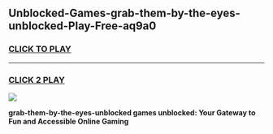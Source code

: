 
## Unblocked-Games-grab-them-by-the-eyes-unblocked-Play-Free-aq9a0
<h3>
<a href="https://premium76.site?title=grab-them-by-the-eyes-unblocked&ref=21A">CLICK TO PLAY</a></h3>
<hr>

<h3>
<a href="https://premium76.site?title=grab-them-by-the-eyes-unblocked&ref=21A">CLICK 2 PLAY</a>
  
</h3>

<a href="https://premium76.site?title=grab-them-by-the-eyes-unblocked&ref=21A"><img src="https://clearcache.store/games.png"></a>


**grab-them-by-the-eyes-unblocked games unblocked: Your Gateway to Fun and Accessible Online Gaming**
